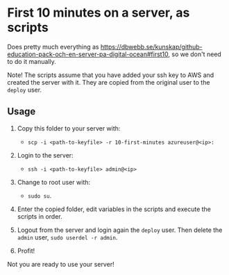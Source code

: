 
First 10 minutes on a server, as scripts
==========================================

Does pretty much everything as https://dbwebb.se/kunskap/github-education-pack-och-en-server-pa-digital-ocean#first10, so we don't need to do it manually.

Note! The scripts assume that you have added your ssh key to AWS and created the server with it. They are copied from the original user to the `deploy` user.



## Usage

1. Copy this folder to your server with:
    - `scp -i <path-to-keyfile> -r 10-first-minutes azureuser@<ip>:`

3. Login to the server:
    - `ssh -i <path-to-keyfile> admin@<ip>`

4. Change to root user with:
    - `sudo su`.

5. Enter the copied folder, edit variables in the scripts and execute the scripts in order.

6. Logout from the server and login again the `deploy` user. Then delete the `admin` user, `sudo userdel -r admin`.

7.  Profit!

Not you are ready to use your server!
